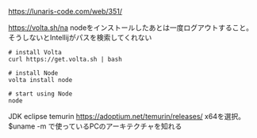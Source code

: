 https://lunaris-code.com/web/351/

https://volta.sh/na
nodeをインストールしたあとは一度ログアウトすること。そうしないとIntellijがパスを検索してくれない
```
# install Volta
curl https://get.volta.sh | bash

# install Node
volta install node

# start using Node
node
```

JDK
eclipse temurin
https://adoptium.net/temurin/releases/
x64を選択。$uname -m で使っているPCのアーキテクチャを知れる

